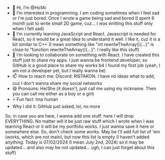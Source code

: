 - 👋 Hi, I’m @Ho1Ai
- 👀 I’m interested in programming. I am coding sometimes when I feel sad or I'm just bored. Once I wrote a game being sad and bored (I spent 6 month just to write small 2D game, cuz... I was writting this stuff only when I felt sad) 
- 🌱 I’m currently learning JavaScript and React. Javascript is needed for React, so it would be a great idea to understand it well. I like it, cuz it is a bit similar to C++ (I mean something like "int rewriteTheArray(){...}" is close to "function rewriteTheArray(){...}". I really like this stuff) 
- 💞️ I’m looking to collaborate on something with React. I have created this stuff just to share my apps. I just wanna be frontend developer, so GitHub is a good place to share my works b4 I found my first job (yeah, I am not a developer yet, but I really wanna be)
- 📫 How to reach me: Discord: RISTAKON. I have no ideas what to add, cuz I don't wanna share my social networks
- 😄 Pronouns: He/She (it doesn't, just call me using my nickname. Then you can call me either as a boy or a girl) 
- ⚡ Fun fact: Ima human
- Why I did it: GitHub just asked, lol, no more

So, in case you are here, I wanna add one stuff: here I will drop EVERYTHING. No matter will it be just raw stuff which I wrote when I was learning React or it will be my portfolio works. I just wanna save it here or somewhere else. So, don't check some works. May be I'll add full list of 'em (works, which are not main), but now this list is empty (I haven't added anything. Today is 07/02/2024 (I mean July 2nd, 2024) so it may be updated... and also may be not updated... ugh, I can just forget about this stuff)  

<!---
Ho1Ai/Ho1Ai is a ✨ special ✨ repository because its `README.md` (this file) appears on your GitHub profile.
You can click the Preview link to take a look at your changes.
--->
